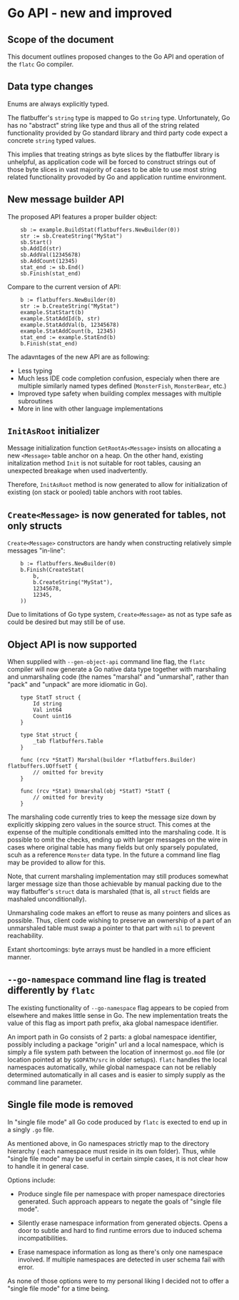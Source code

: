 Go API - new and improved
=========================

## Scope of the document

This document outlines proposed changes to the Go API and operation of the
`flatc` Go compiler.

## Data type changes

Enums are always explicitly typed.

The flatbuffer's `string` type is mapped to Go `string` type. Unfortunately,
Go has no "abstract" string like type and thus all of the string related
functionality provided by Go standard library and third party code expect
a concrete `string` typed values.

This implies that treating strings as byte slices by the flatbuffer library
is unhelpful, as application code will be forced to construct strings out of
those byte slices in vast majority of cases to be able to use most
string related functionality provoded by Go and application runtime environment.

## New message builder API

The proposed API features a proper builder object:

``````````````````````````````````````````````````{.go}
	sb := example.BuildStat(flatbuffers.NewBuilder(0))
	str := sb.CreateString("MyStat")
	sb.Start()
	sb.AddId(str)
	sb.AddVal(12345678)
	sb.AddCount(12345)
	stat_end := sb.End()
	sb.Finish(stat_end)
``````````````````````````````````````````````````

Compare to the current version of API:

``````````````````````````````````````````````````{.go}
	b := flatbuffers.NewBuilder(0)
	str := b.CreateString("MyStat")
	example.StatStart(b)
	example.StatAddId(b, str)
	example.StatAddVal(b, 12345678)
	example.StatAddCount(b, 12345)
	stat_end := example.StatEnd(b)
	b.Finish(stat_end)
``````````````````````````````````````````````````

The adavntages of the new API are as following:

* Less typing
* Much less IDE code completion confusion, especialy when there are multiple
  similarly named types defined (`MonsterFish`, `MonsterBear`, etc.)
* Improved type safety when building complex messages with multiple subroutines
* More in line with other language implementations

## `InitAsRoot` initializer

Message initialization function `GetRootAs<Message>` insists on allocating a
new `<Message>` table anchor on a heap. On the other hand, existing
initalization method `Init` is not suitable for root tables, causing an
unexpected breakage when used inadvertently.

Therefore, `InitAsRoot` method is now generated to allow for initialization
of existing (on stack or pooled) table anchors with root tables.

## `Create<Message>` is now generated for tables, not only structs

`Create<Message>` constructors are handy when constructing relatively simple
messages "in-line":

``````````````````````````````````````````````````{.go}
	b := flatbuffers.NewBuilder(0)
	b.Finish(CreateStat(
		b,
		b.CreateString("MyStat"),
		12345678,
		12345,
	))
``````````````````````````````````````````````````

Due to limitations of Go type system, `Create<Message>` as not as type safe as
could be desired but may still be of use.

## Object API is now supported

When supplied with `--gen-object-api` command line flag, the `flatc` compiler
will now generate a Go native data type together with marshaling and
unmarshaling code (the names "marshal" and "unmarshal", rather than "pack"
and "unpack" are more idiomatic in Go).

``````````````````````````````````````````````````{.go}
	type StatT struct {
		Id string
		Val int64
		Count uint16
	}

	type Stat struct {
		_tab flatbuffers.Table
	}

	func (rcv *StatT) Marshal(builder *flatbuffers.Builder) flatbuffers.UOffsetT {
		// omitted for brevity
	}

	func (rcv *Stat) Unmarshal(obj *StatT) *StatT {
		// omitted for brevity
	}
``````````````````````````````````````````````````

The marshaling code currently tries to keep the message size down by explicitly
skipping zero values in the source struct. This comes at the expense of the
multiple conditionals emitted into the marshaling code. It is possible to
omit the checks, ending up with larger messages on the wire in cases where
original table has many fields but only sparsely populated, scuh as a reference
`Monster` data type. In the future a command line flag may be provided to allow
for this.

Note, that current marshaling implementation may still produces somewhat larger
message size than those achievable by manual packing due to the way flatbuffer's
`struct` data is marshaled (that is, all `struct` fields are mashaled
unconditionally).

Unmarshaling code makes an effort to reuse as many pointers and slices as
possible. Thus, client code wishing to preserve an ownership of a part of
an unmarshaled table must swap a pointer to that part with `nil` to prevent
reachability.

Extant shortcomings: byte arrays must be handled in a more efficient manner.

## `--go-namespace` command line flag is treated differently by `flatc`

The existing functionality of `--go-namespace` flag appears to be copied from
elsewhere and makes little sense in Go. The new implementation treats the
value of this flag as import path prefix, aka global namespace identifier.

An import path in Go consists of 2 parts: a global namespace identifier,
possibly including a package "origin" url and a local namespace, which is
simply a file system path between the location of innermost `go.mod` file (or
location pointed at by `$GOPATH/src` in older setups). `flatc` handles the
local namespaces automatically, while global namespace can not be reliably
determined automatically in all cases and is easier to simply supply as the
command line parameter.

## Single file mode is removed

In "single file mode" all Go code produced by `flatc` is exected to end up in
a singly `.go` file.

As mentioned above, in Go namespaces strictly map to the directory hierarchy (
each namespace must reside in its own folder). Thus, while "single file mode"
may be useful in certain simple cases, it is not clear how to handle it in
general case.

Options include:

* Produce single file per namespace with proper namespace directories generated.
  Such approach appears to negate the goals of "single file mode".

* Silently erase namespace information from generated objects. Opens a door
  to subtle and hard to find runtime errors due to induced schema
  incompatibilities.

* Erase namespace information as long as there's only one namespace involved.
  If multiple namespaces are detected in user schema fail with error.

As none of those options were to my personal liking I decided not to offer
a "single file mode" for a time being.
